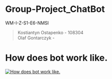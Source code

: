 # Group-Project_ChatBot
WM-I-Z-S1-E6-NMSI
> Kostiantyn Ostapenko - 108304  
> Olaf Gontarczyk - 
# How does bot work like.
[![How does bot work like.](https://res.cloudinary.com/marcomontalbano/image/upload/v1582499631/video_to_markdown/images/youtube--gKW2sNBr7PE-c05b58ac6eb4c4700831b2b3070cd403.jpg)](https://www.youtube.com/watch?v=gKW2sNBr7PE&feature=youtu.be)
